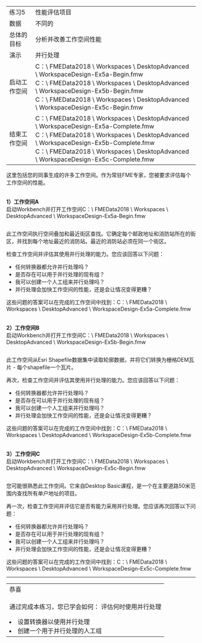 
  <div id="readme" class="readme blob instapaper_body">
    <article class="markdown-body entry-content" itemprop="text">
<table>
<tbody><tr>
<td>
<i></i><font style="vertical-align: inherit;"><font style="vertical-align: inherit;">
练习5
</font></font></td>
<td><font style="vertical-align: inherit;"><font style="vertical-align: inherit;">
性能评估项目
</font></font></td>
</tr>
<tr>
<td><font style="vertical-align: inherit;"><font style="vertical-align: inherit;">数据</font></font></td>
<td><font style="vertical-align: inherit;"><font style="vertical-align: inherit;">不同的</font></font></td>
</tr>
<tr>
<td><font style="vertical-align: inherit;"><font style="vertical-align: inherit;">总体的目标</font></font></td>
<td><font style="vertical-align: inherit;"><font style="vertical-align: inherit;">分析并改善工作空间性能</font></font></td>
</tr>
<tr>
<td><font style="vertical-align: inherit;"><font style="vertical-align: inherit;">演示</font></font></td>
<td><font style="vertical-align: inherit;"><font style="vertical-align: inherit;">并行处理</font></font></td>
</tr>
<tr>
<td><font style="vertical-align: inherit;"><font style="vertical-align: inherit;">启动工作空间</font></font></td>
<td><font style="vertical-align: inherit;"><font style="vertical-align: inherit;">C：\ FMEData2018 \ Workspaces \ DesktopAdvanced \ WorkspaceDesign-Ex5a-Begin.fmw </font></font><br><font style="vertical-align: inherit;"><font style="vertical-align: inherit;">C：\ FMEData2018 \ Workspaces \ DesktopAdvanced \ WorkspaceDesign-Ex5b-Begin.fmw </font></font><br><font style="vertical-align: inherit;"><font style="vertical-align: inherit;">C：\ FMEData2018 \ Workspaces \ DesktopAdvanced \ WorkspaceDesign-Ex5c-Begin.fmw</font></font></td>
</tr>
<tr>
<td><font style="vertical-align: inherit;"><font style="vertical-align: inherit;">结束工作空间</font></font></td>
<td><font style="vertical-align: inherit;"><font style="vertical-align: inherit;">C：\ FMEData2018 \ Workspaces \ DesktopAdvanced \ WorkspaceDesign-Ex5a-Complete.fmw </font></font><br><font style="vertical-align: inherit;"><font style="vertical-align: inherit;">C：\ FMEData2018 \ Workspaces \ DesktopAdvanced \ WorkspaceDesign-Ex5b-Complete.fmw </font></font><br><font style="vertical-align: inherit;"><font style="vertical-align: inherit;">C：\ FMEData2018 \ Workspaces \ DesktopAdvanced \ WorkspaceDesign-Ex5c-Complete.fmw</font></font></td>
</tr>
</tbody></table>
<p><font style="vertical-align: inherit;"><font style="vertical-align: inherit;">这里包括您的同事生成的许多工作空间。</font><font style="vertical-align: inherit;">作为常驻FME专家，您被要求评估每个工作空间的性能。</font></font></p>
<p><br><strong><font style="vertical-align: inherit;"><font style="vertical-align: inherit;">1）工作空间A</font></font></strong>
<br><font style="vertical-align: inherit;"><font style="vertical-align: inherit;"> 启动Workbench并打开工作空间C：\ FMEData2018 \ Workspaces \ DesktopAdvanced \ WorkspaceDesign-Ex5a-Begin.fmw</font></font></p>
<p><a target="_blank" href="https://github.com/safesoftware/FMETraining/blob/Desktop-Advanced-2018/DesktopAdvanced2WorkspaceDesign/Images/Img2.239.Ex5.WorkspaceA.png"><img src="./Images/Img2.239.Ex5.WorkspaceA.png" alt="" style="max-width:100%;"></a></p>
<p><font style="vertical-align: inherit;"><font style="vertical-align: inherit;">此工作空间执行空间叠加和最近街区查找。</font><font style="vertical-align: inherit;">它确定每个邮政地址和消防站所在的街区，并找到每个地址最近的消防站。</font><font style="vertical-align: inherit;">最近的消防站必须在同一个街区。</font></font></p>
<p><font style="vertical-align: inherit;"><font style="vertical-align: inherit;">检查工作空间并评估其使用并行处理的能力。</font><font style="vertical-align: inherit;">您应该回答以下问题：</font></font></p>
<ul>
<li><font style="vertical-align: inherit;"><font style="vertical-align: inherit;">任何转换器都允许并行处理吗？</font></font></li>
<li><font style="vertical-align: inherit;"><font style="vertical-align: inherit;">是否存在可以用于并行处理的现有组？</font></font></li>
<li><font style="vertical-align: inherit;"><font style="vertical-align: inherit;">我可以创建一个人工组来并行处理吗？</font></font></li>
<li><font style="vertical-align: inherit;"><font style="vertical-align: inherit;">并行处理会加快工作空间的性能，还是会让情况变得更糟？</font></font></li>
</ul>
<p><font style="vertical-align: inherit;"><font style="vertical-align: inherit;">这些问题的答案可以在完成的工作空间中找到：C：\ FMEData2018 \ Workspaces \ DesktopAdvanced \ WorkspaceDesign-Ex5a-Complete.fmw</font></font></p>
<p><br><strong><font style="vertical-align: inherit;"><font style="vertical-align: inherit;">2）工作空间B</font></font></strong>
<br><font style="vertical-align: inherit;"><font style="vertical-align: inherit;">启动Workbench并打开工作空间C：\ FMEData2018 \ Workspaces \ DesktopAdvanced \ WorkspaceDesign-Ex5b-Begin.fmw</font></font></p>
<p><a target="_blank" href="https://github.com/safesoftware/FMETraining/blob/Desktop-Advanced-2018/DesktopAdvanced2WorkspaceDesign/Images/Img2.240.Ex5.WorkspaceB.png"><img src="./Images/Img2.240.Ex5.WorkspaceB.png" alt="" style="max-width:100%;"></a></p>
<p><font style="vertical-align: inherit;"><font style="vertical-align: inherit;">此工作空间从Esri Shapefile数据集中读取轮廓数据，并将它们转换为栅格DEM瓦片 - 每个shapefile一个瓦片。</font></font></p>
<p><font style="vertical-align: inherit;"><font style="vertical-align: inherit;">再次，检查工作空间并评估其使用并行处理的能力。</font><font style="vertical-align: inherit;">您应该回答以下问题：</font></font></p>
<ul>
<li><font style="vertical-align: inherit;"><font style="vertical-align: inherit;">任何转换器都允许并行处理吗？</font></font></li>
<li><font style="vertical-align: inherit;"><font style="vertical-align: inherit;">是否存在可以用于并行处理的现有组？</font></font></li>
<li><font style="vertical-align: inherit;"><font style="vertical-align: inherit;">我可以创建一个人工组来并行处理吗？</font></font></li>
<li><font style="vertical-align: inherit;"><font style="vertical-align: inherit;">并行处理会加快工作空间的性能，还是会让情况变得更糟？</font></font></li>
</ul>
<p><font style="vertical-align: inherit;"><font style="vertical-align: inherit;">这些问题的答案可以在完成的工作空间中找到：C：\ FMEData2018 \ Workspaces \ DesktopAdvanced \ WorkspaceDesign-Ex5b-Complete.fmw</font></font></p>
<p><br><strong><font style="vertical-align: inherit;"><font style="vertical-align: inherit;">3）工作空间C</font></font></strong>
<br><font style="vertical-align: inherit;"><font style="vertical-align: inherit;">启动Workbench并打开工作空间C：\ FMEData2018 \ Workspaces \ DesktopAdvanced \ WorkspaceDesign-Ex5c-Begin.fmw</font></font></p>
<p><a target="_blank" href="https://github.com/safesoftware/FMETraining/blob/Desktop-Advanced-2018/DesktopAdvanced2WorkspaceDesign/Images/Img2.241.Ex5.WorkspaceC.png"><img src="./Images/Img2.241.Ex5.WorkspaceC.png" alt="" style="max-width:100%;"></a></p>
<p><font style="vertical-align: inherit;"><font style="vertical-align: inherit;">您可能很熟悉此工作空间。</font><font style="vertical-align: inherit;">它来自Desktop Basic课程，是一个在主要道路50米范围内查找所有单户地址的项目。</font></font></p>
<p><font style="vertical-align: inherit;"><font style="vertical-align: inherit;">再一次，检查工作空间并评估它是否有能力采用并行处理。</font><font style="vertical-align: inherit;">您应该再次回答以下问题：</font></font></p>
<ul>
<li><font style="vertical-align: inherit;"><font style="vertical-align: inherit;">任何转换器都允许并行处理吗？</font></font></li>
<li><font style="vertical-align: inherit;"><font style="vertical-align: inherit;">是否存在可以用于并行处理的现有组？</font></font></li>
<li><font style="vertical-align: inherit;"><font style="vertical-align: inherit;">我可以创建一个人工组来并行处理吗？</font></font></li>
<li><font style="vertical-align: inherit;"><font style="vertical-align: inherit;">并行处理会加快工作空间的性能，还是会让情况变得更糟？</font></font></li>
</ul>
<p><font style="vertical-align: inherit;"><font style="vertical-align: inherit;">这些问题的答案可以在完成的工作空间中找到：C：\ FMEData2018 \ Workspaces \ DesktopAdvanced \ WorkspaceDesign-Ex5c-Complete.fmw</font></font></p>
<hr>
 
<table>
<tbody><tr>
<td>
<i></i><font style="vertical-align: inherit;"><font style="vertical-align: inherit;">
恭喜
</font></font></td>
</tr>
<tr>
<td><font style="vertical-align: inherit;"><font style="vertical-align: inherit;">

通过完成本练习，您已学会如何：
</font></font></li><font style="vertical-align: inherit;"><font style="vertical-align: inherit;">评估何时使用并行处理</font></font></li>
<li><font style="vertical-align: inherit;"><font style="vertical-align: inherit;">设置转换器以使用并行处理</font></font></li>
<li><font style="vertical-align: inherit;"><font style="vertical-align: inherit;">创建一个用于并行处理的人工组</font></font></li>

</td>
</tr>
</tbody></table>
</article>
  </div>
</body></html>
